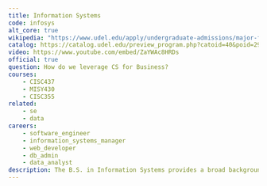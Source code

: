 ```yaml
---
title: Information Systems
code: infosys
alt_core: true
wikipedia: "https://www.udel.edu/apply/undergraduate-admissions/major-finder/information-systems/"
catalog: https://catalog.udel.edu/preview_program.php?catoid=40&poid=29401
video: https://www.youtube.com/embed/ZaYWAc8HRDs
official: true
question: How do we leverage CS for Business?
courses:
    - CISC437
    - MISY430
    - CISC355
related:
    - se
    - data
careers:
    - software_engineer
    - information_systems_manager
    - web_developer
    - db_admin
    - data_analyst
description: The B.S. in Information Systems provides a broad background in core computer science topics, as well as a business core covering topics in marketing, accounting, and management. The program will serve students who are interested in computer science applications in the business world by preparing them for a career in information systems, as well as furnishing a substantial background in computer science.  Students from this program will be exceptionally well-prepared to pursue an MBA, graduate studies in computer science, or to work in any field combining computer science and business management. Information systems is it's own major, not a computer science concentration, but is comparable to a computer science degree with a concentration in information systems (which is also an unofficial concentration option).
---
```

